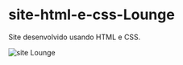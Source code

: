 # site-html-e-css-Lounge

Site desenvolvido usando HTML e CSS.

![site Lounge](https://user-images.githubusercontent.com/76595905/131867428-8bd43c83-23c6-4b22-8ac1-00edb775a992.png)

